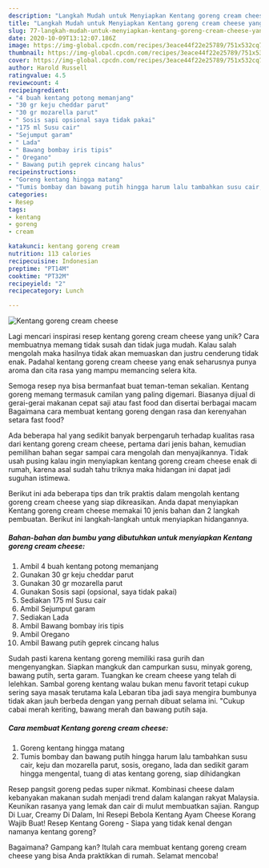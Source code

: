 ```yaml
---
description: "Langkah Mudah untuk Menyiapkan Kentang goreng cream cheese yang Bisa Manjain Lidah"
title: "Langkah Mudah untuk Menyiapkan Kentang goreng cream cheese yang Bisa Manjain Lidah"
slug: 77-langkah-mudah-untuk-menyiapkan-kentang-goreng-cream-cheese-yang-bisa-manjain-lidah
date: 2020-10-09T13:12:07.186Z
image: https://img-global.cpcdn.com/recipes/3eace44f22e25789/751x532cq70/kentang-goreng-cream-cheese-foto-resep-utama.jpg
thumbnail: https://img-global.cpcdn.com/recipes/3eace44f22e25789/751x532cq70/kentang-goreng-cream-cheese-foto-resep-utama.jpg
cover: https://img-global.cpcdn.com/recipes/3eace44f22e25789/751x532cq70/kentang-goreng-cream-cheese-foto-resep-utama.jpg
author: Harold Russell
ratingvalue: 4.5
reviewcount: 4
recipeingredient:
- "4 buah kentang potong memanjang"
- "30 gr keju cheddar parut"
- "30 gr mozarella parut"
- " Sosis sapi opsional saya tidak pakai"
- "175 ml Susu cair"
- "Sejumput garam"
- " Lada"
- " Bawang bombay iris tipis"
- " Oregano"
- " Bawang putih geprek cincang halus"
recipeinstructions:
- "Goreng kentang hingga matang"
- "Tumis bombay dan bawang putih hingga harum lalu tambahkan susu cair, keju dan mozarella parut, sosis, oregano, lada dan sedikit garam hingga mengental, tuang di atas kentang goreng, siap dihidangkan"
categories:
- Resep
tags:
- kentang
- goreng
- cream

katakunci: kentang goreng cream 
nutrition: 113 calories
recipecuisine: Indonesian
preptime: "PT14M"
cooktime: "PT32M"
recipeyield: "2"
recipecategory: Lunch

---
```



![Kentang goreng cream cheese](https://img-global.cpcdn.com/recipes/3eace44f22e25789/751x532cq70/kentang-goreng-cream-cheese-foto-resep-utama.jpg)

Lagi mencari inspirasi resep kentang goreng cream cheese yang unik? Cara membuatnya memang tidak susah dan tidak juga mudah. Kalau salah mengolah maka hasilnya tidak akan memuaskan dan justru cenderung tidak enak. Padahal kentang goreng cream cheese yang enak seharusnya punya aroma dan cita rasa yang mampu memancing selera kita.

Semoga resep nya bisa bermanfaat buat teman-teman sekalian. Kentang goreng memang termasuk camilan yang paling digemari. Biasanya dijual di gerai-gerai makanan cepat saji atau fast food dan disertai berbagai macam Bagaimana cara membuat kentang goreng dengan rasa dan kerenyahan setara fast food?

Ada beberapa hal yang sedikit banyak berpengaruh terhadap kualitas rasa dari kentang goreng cream cheese, pertama dari jenis bahan, kemudian pemilihan bahan segar sampai cara mengolah dan menyajikannya. Tidak usah pusing kalau ingin menyiapkan kentang goreng cream cheese enak di rumah, karena asal sudah tahu triknya maka hidangan ini dapat jadi suguhan istimewa.


Berikut ini ada beberapa tips dan trik praktis dalam mengolah kentang goreng cream cheese yang siap dikreasikan. Anda dapat menyiapkan Kentang goreng cream cheese memakai 10 jenis bahan dan 2 langkah pembuatan. Berikut ini langkah-langkah untuk menyiapkan hidangannya.

<!--inarticleads1-->

##### Bahan-bahan dan bumbu yang dibutuhkan untuk menyiapkan Kentang goreng cream cheese:

1. Ambil 4 buah kentang potong memanjang
1. Gunakan 30 gr keju cheddar parut
1. Gunakan 30 gr mozarella parut
1. Gunakan  Sosis sapi (opsional, saya tidak pakai)
1. Sediakan 175 ml Susu cair
1. Ambil Sejumput garam
1. Sediakan  Lada
1. Ambil  Bawang bombay iris tipis
1. Ambil  Oregano
1. Ambil  Bawang putih geprek cincang halus


Sudah pasti karena kentang goreng memiliki rasa gurih dan mengenyangkan. Siapkan mangkuk dan campurkan susu, minyak goreng, bawang putih, serta garam. Tuangkan ke cream cheese yang telah di lelehkan. Sambal goreng kentang walau bukan menu favorit tetapi cukup sering saya masak terutama kala Lebaran tiba jadi saya mengira bumbunya tidak akan jauh berbeda dengan yang pernah dibuat selama ini. &#34;Cukup cabai merah keriting, bawang merah dan bawang putih saja. 

<!--inarticleads2-->

##### Cara membuat Kentang goreng cream cheese:

1. Goreng kentang hingga matang
1. Tumis bombay dan bawang putih hingga harum lalu tambahkan susu cair, keju dan mozarella parut, sosis, oregano, lada dan sedikit garam hingga mengental, tuang di atas kentang goreng, siap dihidangkan


Resep pangsit goreng pedas super nikmat. Kombinasi cheese dalam kebanyakan makanan sudah menjadi trend dalam kalangan rakyat Malaysia. Keunikan rasanya yang lemak dan cair di mulut membuatkan sajian. Rangup Di Luar, Creamy Di Dalam, Ini Resepi Bebola Kentang Ayam Cheese Korang Wajib Buat! Resep Kentang Goreng - Siapa yang tidak kenal dengan namanya kentang goreng? 

Bagaimana? Gampang kan? Itulah cara membuat kentang goreng cream cheese yang bisa Anda praktikkan di rumah. Selamat mencoba!
